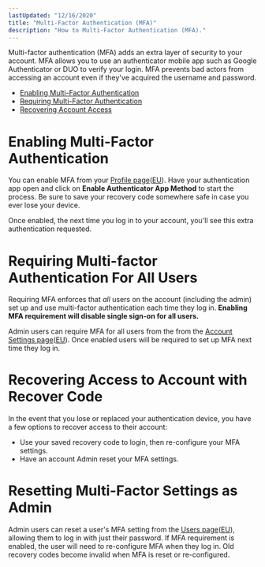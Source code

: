 ```yaml
---
lastUpdated: "12/16/2020"
title: "Multi-Factor Authentication (MFA)"
description: "How to Multi-Factor Authentication (MFA)."
---
```


Multi-factor authentication (MFA) adds an extra layer of security to your account. MFA allows you to use an authenticator mobile app such as Google Authenticator or DUO to verify your login. MFA prevents bad actors from accessing an account even if they've acquired the username and password.

* [Enabling Multi-Factor Authentication](#enabling-multi-factor-authentication)
* [Requiring Multi-Factor Authentication](#requiring-multi-factor-authentication-for-all-users)
* [Recovering Account Access](#recovering-access-to-account)

# Enabling Multi-Factor Authentication
You can enable MFA from your [Profile page](https://app.sparkpost.com/account/profile)([EU](https://app.eu.sparkpost.com/account/profile)). Have your authentication app open and click on **Enable Authenticator App Method** to start the process. Be sure to save your recovery code somewhere safe in case you ever lose your device. 

Once enabled, the next time you log in to your account, you'll see this extra authentication requested.

# Requiring Multi-factor Authentication For All Users
Requiring MFA enforces that *all* users on the account (including the admin) set up and use multi-factor authentication each time they log in. **Enabling MFA requirement will disable single sign-on for all users.**

Admin users can require MFA for all users from the from the [Account Settings page](https://app.eu.sparkpost.com/account/profile)([EU](https://app.eu.sparkpost.com/account/settings)). Once enabled users will be required to set up MFA next time they log in.

# Recovering Access to Account with Recover Code
In the event that you lose or replaced your authentication device, you have a few options to recover access to their account:
* Use your saved recovery code to login, then re-configure your MFA settings.
* Have an account Admin reset your MFA settings.

# Resetting Multi-Factor Settings as Admin
Admin users can reset a user's MFA setting from the [Users page](https://app.sparkpost.com/account/users)([EU](https://app.eu.sparkpost.com/account/users)), allowing them to log in with just their password. If MFA requirement is enabled, the user will need to re-configure MFA when they log in. Old recovery codes become invalid when MFA is reset or re-configured.